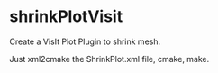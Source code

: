 shrinkPlotVisit
===============

Create a VisIt Plot Plugin to shrink mesh.

Just xml2cmake the ShrinkPlot.xml file, cmake, make.
